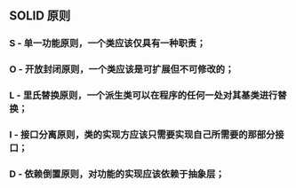 ## SOLID 原则

### S - 单一功能原则，一个类应该仅具有一种职责；

### O - 开放封闭原则，一个类应该是可扩展但不可修改的；

### L - 里氏替换原则，一个派生类可以在程序的任何一处对其基类进行替换；

### I - 接口分离原则，类的实现方应该只需要实现自己所需要的那部分接口；

### D - 依赖倒置原则，对功能的实现应该依赖于抽象层；
